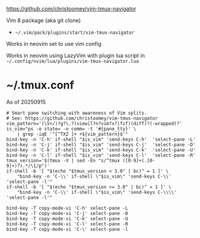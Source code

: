 https://github.com/christoomey/vim-tmux-navigator

Vim 8 package (aka git clone)
- `~/.vim/pack/plugins/start/vim-tmux-navigator`

Works in neovim set to use vim config

Works in neovim using LazyVim with plugin lua script in `~/.config/nvim/lua/plugins/vim-tmux-navigator.lua`

# ~/.tmux.conf
As of 20250915
```
# Smart pane switching with awareness of Vim splits.
# See: https://github.com/christoomey/vim-tmux-navigator
vim_pattern='(\S+/)?g?\.?(view|l?n?vim?x?|fzf)(diff)?(-wrapped)?'
is_vim="ps -o state= -o comm= -t '#{pane_tty}' \
    | grep -iqE '^[^TXZ ]+ +${vim_pattern}$'"
bind-key -n 'C-h' if-shell "$is_vim" 'send-keys C-h'  'select-pane -L'
bind-key -n 'C-j' if-shell "$is_vim" 'send-keys C-j'  'select-pane -D'
bind-key -n 'C-k' if-shell "$is_vim" 'send-keys C-k'  'select-pane -U'
bind-key -n 'C-l' if-shell "$is_vim" 'send-keys C-l'  'select-pane -R'
tmux_version='$(tmux -V | sed -En "s/^tmux ([0-9]+(.[0-9]+)?).*/\1/p")'
if-shell -b '[ "$(echo "$tmux_version < 3.0" | bc)" = 1 ]' \
    "bind-key -n 'C-\\' if-shell \"$is_vim\" 'send-keys C-\\'  'select-pane -l'"
if-shell -b '[ "$(echo "$tmux_version >= 3.0" | bc)" = 1 ]' \
    "bind-key -n 'C-\\' if-shell \"$is_vim\" 'send-keys C-\\\\'  'select-pane -l'"

bind-key -T copy-mode-vi 'C-h' select-pane -L
bind-key -T copy-mode-vi 'C-j' select-pane -D
bind-key -T copy-mode-vi 'C-k' select-pane -U
bind-key -T copy-mode-vi 'C-l' select-pane -R
bind-key -T copy-mode-vi 'C-\' select-pane -l
```